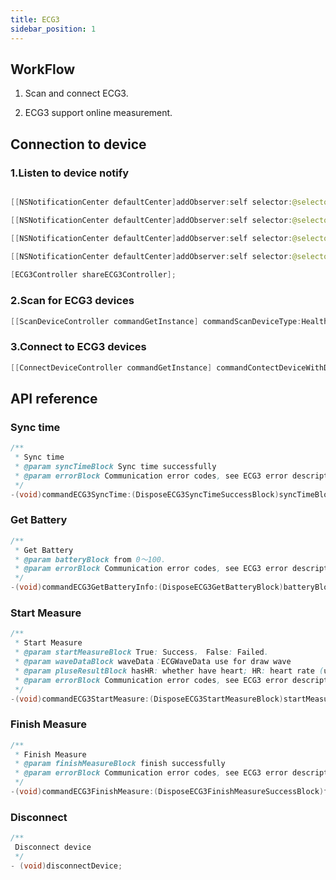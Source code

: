 ```yaml
---
title: ECG3
sidebar_position: 1
---
```

## WorkFlow

1. Scan and connect ECG3.

2. ECG3 support online  measurement.


## Connection to device

### 1.Listen to device notify

```java

[[NSNotificationCenter defaultCenter]addObserver:self selector:@selector(DeviceDiscover:) name:ECG3Discover object:nil];

[[NSNotificationCenter defaultCenter]addObserver:self selector:@selector(DeviceConnectFail:) name:ECG3ConnectFailed object:nil];

[[NSNotificationCenter defaultCenter]addObserver:self selector:@selector(DeviceConnect:) name:ECG3ConnectNoti object:nil];

[[NSNotificationCenter defaultCenter]addObserver:self selector:@selector(DeviceDisConnect:) name:ECG3DisConnectNoti object:nil];
            
[ECG3Controller shareECG3Controller];

```

### 2.Scan for ECG3 devices

```java
[[ScanDeviceController commandGetInstance] commandScanDeviceType:HealthDeviceType_ECG3];
```

### 3.Connect to ECG3 devices

```java
[[ConnectDeviceController commandGetInstance] commandContectDeviceWithDeviceType:HealthDeviceType_ECG3 andSerialNub:deviceMac];
```

## API reference

### Sync time

```java
/**
 * Sync time
 * @param syncTimeBlock Sync time successfully
 * @param errorBlock Communication error codes, see ECG3 error descriptions.
 */
-(void)commandECG3SyncTime:(DisposeECG3SyncTimeSuccessBlock)syncTimeBlock withErrorBlock:(DisposeECG3ErrorBlock)errorBlock;
```

### Get Battery

```java
/**
 * Get Battery
 * @param batteryBlock from 0～100.
 * @param errorBlock Communication error codes, see ECG3 error descriptions.
 */
-(void)commandECG3GetBatteryInfo:(DisposeECG3GetBatteryBlock)batteryBlock withErrorBlock:(DisposeECG3ErrorBlock)errorBlock;
```

### Start Measure

```java
/**
 * Start Measure
 * @param startMeasureBlock True: Success， False: Failed.
 * @param waveDataBlock waveData：ECGWaveData use for draw wave
 * @param pluseResultBlock hasHR: whether have heart; HR: heart rate (unit: bpm) only valid when isHaveHeart is true
 * @param errorBlock Communication error codes, see ECG3 error descriptions.
 */
-(void)commandECG3StartMeasure:(DisposeECG3StartMeasureBlock)startMeasureBlock withWaveData:(DisposeECG3WaveDataBlock)waveDataBlock withPulseResult:(DisposeECG3PluseResultBlock)pluseResultBlock withErrorBlock:(DisposeECG3ErrorBlock)errorBlock;
```

### Finish Measure

```java
/**
 * Finish Measure
 * @param finishMeasureBlock finish successfully
 * @param errorBlock Communication error codes, see ECG3 error descriptions.
 */
-(void)commandECG3FinishMeasure:(DisposeECG3FinishMeasureSuccessBlock)finishMeasureBlock withErrorBlock:(DisposeECG3ErrorBlock)errorBlock;
```

### Disconnect

```java
/**
 Disconnect device
 */
- (void)disconnectDevice;
```

